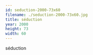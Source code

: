 ```yaml
---
id: seduction-2000-73x60
filename: ./seduction-2000-73x60.jpg
title: séduction
year: 2000
height: 73
width: 60
---
```


séduction
